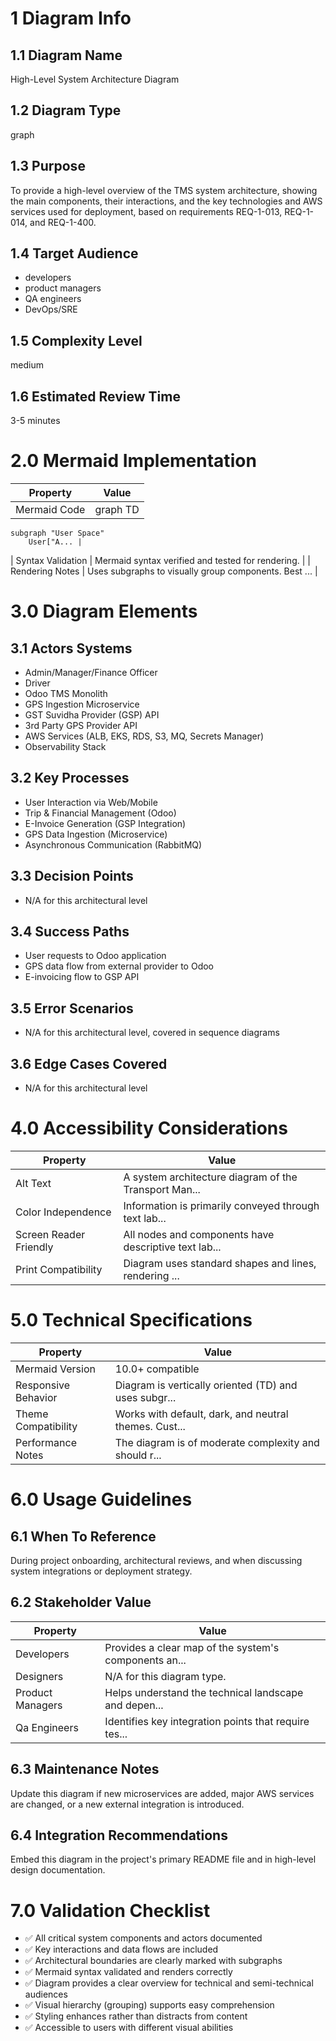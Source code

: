 # 1 Diagram Info

## 1.1 Diagram Name

High-Level System Architecture Diagram

## 1.2 Diagram Type

graph

## 1.3 Purpose

To provide a high-level overview of the TMS system architecture, showing the main components, their interactions, and the key technologies and AWS services used for deployment, based on requirements REQ-1-013, REQ-1-014, and REQ-1-400.

## 1.4 Target Audience

- developers
- product managers
- QA engineers
- DevOps/SRE

## 1.5 Complexity Level

medium

## 1.6 Estimated Review Time

3-5 minutes

# 2.0 Mermaid Implementation

| Property | Value |
|----------|-------|
| Mermaid Code | graph TD
    subgraph "User Space"
        User["A... |
| Syntax Validation | Mermaid syntax verified and tested for rendering. |
| Rendering Notes | Uses subgraphs to visually group components. Best ... |

# 3.0 Diagram Elements

## 3.1 Actors Systems

- Admin/Manager/Finance Officer
- Driver
- Odoo TMS Monolith
- GPS Ingestion Microservice
- GST Suvidha Provider (GSP) API
- 3rd Party GPS Provider API
- AWS Services (ALB, EKS, RDS, S3, MQ, Secrets Manager)
- Observability Stack

## 3.2 Key Processes

- User Interaction via Web/Mobile
- Trip & Financial Management (Odoo)
- E-Invoice Generation (GSP Integration)
- GPS Data Ingestion (Microservice)
- Asynchronous Communication (RabbitMQ)

## 3.3 Decision Points

- N/A for this architectural level

## 3.4 Success Paths

- User requests to Odoo application
- GPS data flow from external provider to Odoo
- E-invoicing flow to GSP API

## 3.5 Error Scenarios

- N/A for this architectural level, covered in sequence diagrams

## 3.6 Edge Cases Covered

- N/A for this architectural level

# 4.0 Accessibility Considerations

| Property | Value |
|----------|-------|
| Alt Text | A system architecture diagram of the Transport Man... |
| Color Independence | Information is primarily conveyed through text lab... |
| Screen Reader Friendly | All nodes and components have descriptive text lab... |
| Print Compatibility | Diagram uses standard shapes and lines, rendering ... |

# 5.0 Technical Specifications

| Property | Value |
|----------|-------|
| Mermaid Version | 10.0+ compatible |
| Responsive Behavior | Diagram is vertically oriented (TD) and uses subgr... |
| Theme Compatibility | Works with default, dark, and neutral themes. Cust... |
| Performance Notes | The diagram is of moderate complexity and should r... |

# 6.0 Usage Guidelines

## 6.1 When To Reference

During project onboarding, architectural reviews, and when discussing system integrations or deployment strategy.

## 6.2 Stakeholder Value

| Property | Value |
|----------|-------|
| Developers | Provides a clear map of the system's components an... |
| Designers | N/A for this diagram type. |
| Product Managers | Helps understand the technical landscape and depen... |
| Qa Engineers | Identifies key integration points that require tes... |

## 6.3 Maintenance Notes

Update this diagram if new microservices are added, major AWS services are changed, or a new external integration is introduced.

## 6.4 Integration Recommendations

Embed this diagram in the project's primary README file and in high-level design documentation.

# 7.0 Validation Checklist

- ✅ All critical system components and actors documented
- ✅ Key interactions and data flows are included
- ✅ Architectural boundaries are clearly marked with subgraphs
- ✅ Mermaid syntax validated and renders correctly
- ✅ Diagram provides a clear overview for technical and semi-technical audiences
- ✅ Visual hierarchy (grouping) supports easy comprehension
- ✅ Styling enhances rather than distracts from content
- ✅ Accessible to users with different visual abilities

